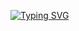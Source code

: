 [![Typing SVG](https://readme-typing-svg.demolab.com?font=Fira+Code&pause=1000&center=true&width=435&lines=Hello+World!+Its+Log+in+or+sign+up.;Can+rate+or+star+this+repo.;More+people.+Share+this+repo.;Shown+repo+(Follow+this+account))](https://git.io/typing-svg)

